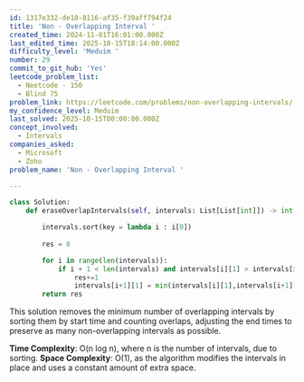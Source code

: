 ```yaml
---
id: 1317e332-de10-8116-af35-f39aff794f24
title: 'Non - Overlapping Interval '
created_time: 2024-11-01T16:01:00.000Z
last_edited_time: 2025-10-15T18:14:00.000Z
difficulty_level: 'Meduim '
number: 29
commit_to_git_hub: 'Yes'
leetcode_problem_list:
  - Neetcode - 150
  - Blind 75
problem_link: https://leetcode.com/problems/non-overlapping-intervals/
my_confidence_level: Meduim
last_solved: 2025-10-15T00:00:00.000Z
concept_involved:
  - Intervals
companies_asked:
  - Microsoft
  - Zoho
problem_name: 'Non - Overlapping Interval '

---
```


```python
class Solution:
    def eraseOverlapIntervals(self, intervals: List[List[int]]) -> int:

        intervals.sort(key = lambda i : i[0])
        
        res = 0 

        for i in range(len(intervals)): 
            if i + 1 < len(intervals) and intervals[i][1] > intervals[i+1][0]: 
                res+=1 
                intervals[i+1][1] = min(intervals[i][1],intervals[i+1][1])
        return res
```

This solution removes the minimum number of overlapping intervals by sorting them by start time and counting overlaps, adjusting the end times to preserve as many non-overlapping intervals as possible.

**Time Complexity**: O(n log n), where n is the number of intervals, due to sorting.
**Space Complexity**: O(1), as the algorithm modifies the intervals in place and uses a constant amount of extra space.
